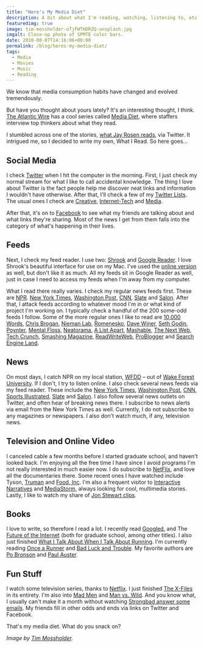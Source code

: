 ```yaml
---
title: "Here's My Media Diet"
description: A bit about what I'm reading, watching, listening to, etc.
featuredimg: true
image: tim-mossholder-oTjFWTHDRZQ-unsplash.jpg
imgalt: Close-up photo of SPMTE color bars.
date: 2010-08-07T14:16:06+00:00
permalink: /blog/heres-my-media-diet/
tags:
  - Media
  - Movies
  - Music
  - Reading
---
```

We know that media consumption habits have changed and evolved tremendously.

But have you thought about yours lately? It's an interesting thought, I think. [The Atlantic Wire](http://www.theatlanticwire.com/) has a cool series called [Media Diet](http://www.theatlanticwire.com/features/index/category/Media-Diet-18), where staffers interview top thinkers about what they read.

I stumbled across one of the stories, [what Jay Rosen reads](http://www.theatlanticwire.com/features/view/feature/What-I-Read-Jay-Rosen-1735), via Twitter. It intrigued me, so I decided to write my own, What I Read. So here goes&#8230;

## Social Media

I check [Twitter](http://twitter.com/) when I hit the computer in the morning. First, I just check my normal stream for what I like to call accidental knowledge. The thing I love about Twitter is the fact people help me discover neat links and information I wouldn't have otherwise. After that, I'll check a few of my [Twitter Lists](http://twitter.com/DavidAKennedy/lists). The usual ones I check are [Creative](http://twitter.com/DavidAKennedy/creative), [Internet-Tech](http://twitter.com/DavidAKennedy/internet-tech) and [Media](http://twitter.com/DavidAKennedy/media).

After that, it's on to [Facebook](http://facebook.com/) to see what my friends are talking about and what links they're sharing. Most of the news I get from them falls into the category of what's happening in their lives.

## Feeds

Next, I check my feed reader. I use two: [Shrook](http://www.utsire.com/shrook/) and [Google Reader](http://google.com/reader). I love Shrook's beautiful interface for use on my Mac. I've used the [online version](http://www.shrook.com/) as well, but don't like it as much. All my feeds sit in Google Reader as well, just in case I need to access my feeds when I'm away from my computer.

What I read there really varies. I check my regular news feeds first. These are [NPR](http://npr.org/). [New York Times](http://nytimes.com/), [Washington Post](http://www.washingtonpost.com/), [CNN](http://www.cnn.com/), [Slate](http://www.slate.com/) and [Salon](http://www.salon.com/). After that, I attack feeds according to whatever mood I'm in or what kind of project I'm working on. I typically check a handful of the 200 some-odd feeds I follow. Some of the more regular ones I like to read are [10,000 Words](http://10000words.net/), [Chris Brogan](http://www.chrisbrogan.com/), [Nieman Lab](http://www.niemanlab.org/), [Romenesko](http://www.poynter.org/column.asp?id=45), [Dave Winer](http://scripting.com/), [Seth Godin](http://sethgodin.typepad.com/), [Poynter](http://www.poynter.org/), [Mental Floss](http://www.mentalfloss.com/blogs/), [Neatorama](http://www.neatorama.com/), [A List Apart](http://www.alistapart.com/), [Mashable](http://mashable.com/), [The Next Web](http://thenextweb.com/), [Tech Crunch](http://techcrunch.com/), [Smashing Magazine](http://www.smashingmagazine.com/), [ReadWriteWeb](http://www.readwriteweb.com/), [ProBlogger](http://www.problogger.net/) and [Search Engine Land](http://searchengineland.com/).

## News

On most days, I catch NPR on my local station, [WFDD](http://www.wfdd.org/home.php) – out of [Wake Forest University](http://www.wfu.edu/). If I don't, I try to listen online. I also check several news feeds via my feed reader. These include the [New York Times](http://nytimes.com/), [Washington Post](http://www.washingtonpost.com/), [CNN](http://www.cnn.com/), [Sports Illustrated](http://sportsillustrated.cnn.com/), [Slate](http://www.slate.com/) and [Salon](http://www.salon.com/). I also follow several news outlets on Twitter, and often hear of breaking news there. I subscribe to news alerts via email from the New York Times as well. Currently, I do not subscribe to any magazines or newspapers. I also don't watch much, if any, television news.

## Television and Online Video

I canceled cable a few months before I started graduate school, and haven't looked back. I'm enjoying all the free time I have since I avoid programs I'm not really interested in much easier now. I do subscribe to [NetFlix](http://www.netflix.com/), and love all the documentaries there. Some recent ones I have watched include Tyson, [Truman](http://www.pbs.org/wgbh/amex/truman/) and [Food, Inc](http://www.foodincmovie.com/). I'm also a frequent visitor to [Interactive Narratives](http://interactivenarratives.org/) and [MediaStorm](http://mediastorm.org/), always looking for cool, multimedia stories. Lastly, I like to watch my share of [Jon Stewart clips](http://www.thedailyshow.com/).

## Books

I love to write, so therefore I read a lot. I recently read [Googled](http://www.kenauletta.com/books.html), and The [Future of the Internet](http://futureoftheinternet.org/) (both for graduate school, among other titles). I also just finished [What I Talk About When I Talk About Running](http://www.amazon.com/What-Talk-About-When-Running/dp/0307269191). I'm currently reading [Once a Runner](http://www.amazon.com/Once-Runner-John-L-Parker/dp/0915297019) and [Bad Luck and Trouble](http://www.leechild.com/badluck.php). My favorite authors are [Po Bronson](http://www.pobronson.com/) and [Paul Auster](http://www.stuartpilkington.co.uk/paulauster/).

## Fun Stuff

I watch some television series, thanks to [Netflix](http://www.netflix.com/). I just finished [The X-Files](http://www.xfiles.com/) in its entirety. I'm also into [Mad Men](http://www.amctv.com/originals/madmen/) and [Man vs. Wild](http://dsc.discovery.com/tv/man-vs-wild/). And you know what, I usually can't make it a month without watching [Strongbad answer some emails](http://www.homestarrunner.com/sbemail.html). My friends fill in other odds and ends via links on Twitter and Facebook.

That's my media diet. What do you snack on?

_Image by [Tim Mossholder](https://unsplash.com/photos/oTjFWTHDRZQ)._
